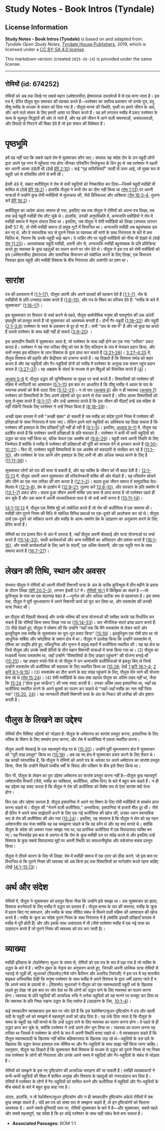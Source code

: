 # Study Notes - Book Intros (Tyndale)

## License Information

**Study Notes - Book Intros (Tyndale)** is based on and adapted from: _Tyndale Open Study Notes_, [Tyndale House Publishers](https://tyndaleopenresources.com/), 2019, which is licensed under a [CC BY-SA 4.0 license](https://creativecommons.org/licenses/by-sa/4.0/legalcode.en).

This markdown version (created `2025-10-14`) is provided under the same license.



--------------------------------

## रोमियों (id: 674252)

रोमियों को अब तक लिखे गए सबसे महान (धर्मशास्त्रीय) ईश्वरपरक दस्तावेजों में से एक माना जाता है। इस पत्र में, प्रेरित पौलुस शुभ समाचार की व्याख्या करते हैं—परमेश्वर का सर्वोच्च प्रकाशन जो उनके पुत्र, प्रभु यीशु मसीह के माध्यम से संसार को दिया गया है। पौलुस मानव की स्थिति, पृथ्वी पर हमारे जीवन के अर्थ, और आने वाले संसार के लिए हमारी आशा पर विचार करते हैं। वह हमें लगातार मसीह में प्रकट परमेश्वर के सत्य के मूलभूत सिद्धांतों की ओर ले जाते हैं, और वह हमें जीवन में आने वाली समस्याओं, असफलताओं, और विवादों से निपटने की शिक्षा देते हैं जो इस संसार की विशेषता हैं।

पृष्ठभूमि
=========

हमें यह नहीं पता कि सबसे पहले रोम में सुसमाचार कौन लाए। संभवतः यह संदेश रोम के उन यहूदी लोगों द्वारा अपने गृह नगर में पहुँचाया गया होगा जीनका परिवर्तिन पिन्तेकुस्त के दिन हुए थे जब परमेश्वर ने पहली बार अपनी आत्मा उंडेली थी (देखें [प्रेरि 2:10](https://ref.ly/Acts2:10))। कई "गृह कलिसियाएँ" जल्दी से उभर आई, जो मुख्य रूप से यहूदी धर्म से परिवर्तित लोगों से बनी थी।

ईस्वी 49 में, सम्राट क्लौदियुस ने रोम से सभी यहूदियों को निष्कासित कर दिया—जिसमें यहूदी मसीही भी शामिल थे (देखें [प्रेरि 18:2](https://ref.ly/Acts18:2))। हालांकि पौलुस ने कभी रोम का दौरा नहीं किया था ([रोम 1:13](https://ref.ly/Rom1:13)),पर अपनी यात्राओं में उन्होंने कुछ रोमी मसीहियों से मुलाकात की, जैसे प्रिस्किल्ला और अक्विला ([रोम 16:3–4](https://ref.ly/Rom16:3-Rom16:4); तुलना करें [प्रेरि 18:2](https://ref.ly/Acts18:2))।

क्लौदियुस का आदेश अंततः समाप्त हो गया, इसलिए जब तक पौलुस ने रोमियों को अपना पत्र लिखा, तब तक कई यहूदी मसीही रोम लौट चुके थे। हालांकि, उनकी अनुपस्थिति में, अन्यजाति मसीहियों ने रोम में मसीही समाज में नेतृत्व संभाल लिया था। इसलिए, जब पौलुस ने रोमी मसीहियों को लिखा (संभवतः लगभग ईस्वी 57 में), तो रोमी मसीही समाज दो प्रमुख गुटों में विभाजित था। अन्यजाति मसीही अब बहुसंख्यक दल बन गए थे, और वे स्वाभाविक रूप से पुराने नियम या व्यवस्था की मांगों के साथ निरंतरता के बारे में कम चिंतित थे, जितना कि उनके यहूदी भाई\-बहन। वे जाहिर तौर पर यहूदी मसीहियों को नीचा भी देखते थे (देखें [रोम 11:25](https://ref.ly/Rom11:25))। अल्पसंख्यक यहूदी मसीही, अपनी ओर से, अन्यजाति\-मसीही बहुसंख्यक के प्रति प्रतिक्रिया करते हुए व्यवस्था के कुछ पहलुओं का पालन करने पर जोर देते थे। पौलुस ने इस पत्र को रोमी मसीहियों को इस (धर्मशास्त्रीय) ईश्वरपरक और सामाजिक विभाजन को संबोधित करने के लिए लिखा, एक विभाजन जिसका हृदय यहूदी और मसीही विश्वास के बीच निरंतरता और असंगति का प्रश्न था।

सारांश
======

पत्र की प्रस्तावना में ([1:1–17](https://ref.ly/Rom1:1-Rom1:17)), पौलुस अपनी और अपने पाठकों की पहचान देते हैं ([1:1–7](https://ref.ly/Rom1:1-Rom1:7)), रोम के मसीहीयों के प्रति धन्यवाद व्यक्त करते हैं ([1:8–15](https://ref.ly/Rom1:8-Rom1:15)), और पत्र के विषय का परिचय देते हैं: "मसीह के बारे में सुसमाचार" ([1:16–17](https://ref.ly/Rom1:16-Rom1:17))।

इस सुसमाचार पर विस्तार से चर्चा करने से पहले, पौलुस सार्वभौमिक मनुष्य की पापपूर्णता की उस अंधेरी पृष्ठभूमि को प्रस्तुत करते हैं जो सुसमाचार को आवश्यक बनाती है। दोनों गैर\-यहूदी ([1:18–32](https://ref.ly/Rom1:18-Rom1:32)) और यहूदी ([2:1–3:8](https://ref.ly/Rom2:1-Rom3:8)) परमेश्वर के स्वयं के प्रकाशन से दूर हो गए हैं। सभी "पाप के वश में" हैं और जो कुछ वह करते हैं उससे परमेश्वर के साथ सही नहीं हो सकते ([3:9–20](https://ref.ly/Rom3:9-Rom3:20)) ।

इस आशाहीन स्थिति में सुसमाचार आता है, जो परमेश्वर के साथ सही होने का एक नया "तरीका" प्रकट करता है। परमेश्वर ने यह नया तरीका यीशु को पाप के लिए बलिदान के रूप में भेजकर प्रदान किया, और सभी मनुष्य इस बलिदान के लाभ विश्वास के द्वारा प्राप्त कर सकते हैं ([3:21–26](https://ref.ly/Rom3:21-Rom3:26))। [3:27–4:25](https://ref.ly/Rom3:27-Rom4:25) में, पौलुस विश्वास की प्रकृति और केंद्रीयता को उजागर करते हैं। वह दिखाते हैं कि विश्वास घमंड को बाहर करता है और यह यहूदियों और गैर\-यहूदियों दोनों को मसीह में परमेश्वर के अनुग्रह तक समान पहुंच प्रदान करता है ([3:27–31](https://ref.ly/Rom3:27-Rom3:31))। वह अब्राहम के संदर्भ के माध्यम से इन बिंदुओं को विकसित करते हैं ([4](https://ref.ly/Rom4:1-Rom4:25))।

[अध्याय 5–8](https://ref.ly/Rom5:1-Rom8:39) में, पौलुस उद्धार की सुनिश्चितता या सुरक्षा पर चर्चा करते हैं। विश्वासियों को परमेश्वर की महिमा में भागीदारी का आश्वासन ([5:1–11](https://ref.ly/Rom5:1-Rom5:11)) इस बात पर आधारित है कि यीशु मसीह ने आदम के पाप के भयानक प्रभावों को कैसे उलट दिया ([5:12–21](https://ref.ly/Rom5:12-Rom5:21))। न तो पाप ([अध्याय 6](https://ref.ly/Rom6:1-Rom6:23)) और न ही व्यवस्था ([अध्याय 7](https://ref.ly/Rom7:1-Rom7:25)) परमेश्वर को विश्वासियों के लिए अपने उद्देश्यों को पूरा करने से रोक सकते हैं। पवित्र आत्मा विश्वासियों को मृत्यु से मुक्त करते हैं ([8:1–17](https://ref.ly/Rom8:1-Rom8:17)) और उन्हें आश्वस्त करते हैं कि इस जीवन की पीड़ाएँ उन्हें उस महिमा से नहीं रोकेंगी जिसके लिए परमेश्वर ने उन्हें नियत किया है ([8:18–39](https://ref.ly/Rom8:18-Rom8:39))।

अच्छी खबर वास्तव में तभी "अच्छी खबर" हो सकती है जब मसीह का संदेश पुराने नियम में परमेश्वर की प्रतिज्ञाओं के साथ निरंतरता में पाया जाए। लेकिन इतने सारे यहूदियों का अविश्वास यह दिखा सकता है कि परमेश्वर की इस्राएल के लिए प्रतिज्ञाएँ पूरी नहीं हो रही हैं ([9:1–5](https://ref.ly/Rom9:1-Rom9:5))। इसलिए, [अध्याय 9–11](https://ref.ly/Rom9:1-Rom11:36) में, पौलुस यह प्रदर्शित करते हैं कि परमेश्वर अपनी प्रतिज्ञाओं के प्रति वफादार हैं। परमेश्वर ने कभी भी सभी यहूदियों को उद्धार का वादा नहीं किया था, बल्कि केवल एक अवशेष को ([9:6–29](https://ref.ly/Rom9:6-Rom9:29))। यहूदी स्वयं अपनी स्थिति के लिए जिम्मेदार हैं क्योंकि वे मसीह में परमेश्वर की प्रतिज्ञाओं की पूर्ति को मान्यता देने से इनकार करते हैं ([9:30–10:21](https://ref.ly/Rom9:30-Rom10:21))। फिर भी, परमेश्वर यहूदी विश्वासियों के एक अवशेष को वफादारी से संरक्षित कर रहे हैं ([11:1–10](https://ref.ly/Rom11:1-Rom11:10)), और परमेश्वर के पास अपने लोग इस्राएल के लिए अभी भी और अधिक सम्पन्न करने के लिए है ([11:11–36](https://ref.ly/Rom11:11-Rom11:36))।

सुसमाचार लोगों को पाप की सजा से बचाती है, और यह व्यक्ति के जीवन को भी बदल देती है। [12:1–15:13](https://ref.ly/Rom12:1-Rom15:13) में, पौलुस अपनी ध्यान सुसमाचार की परिवर्तनकारी शक्ति की ओर मोड़ते हैं। यह परिवर्तन सोचने और जीने का एक नया तरीका की मांग करता है ([12:1–2](https://ref.ly/Rom12:1-Rom12:2))। बदला हुआ जीवन समाज में सामुदायिक मेल\-मिलाप में ([12:3–8](https://ref.ly/Rom12:3-Rom12:8)), प्रेम के प्रदर्शन में ([12:9–21](https://ref.ly/Rom12:9-Rom12:21); तुलना करें [13:8–10](https://ref.ly/Rom13:8-Rom13:10)), और सरकार के प्रति समर्पण में ([13:1–7](https://ref.ly/Rom13:1-Rom13:7)) प्रकट होगा। बदला हुआ जीवन अपनी शक्ति उस काम से प्राप्त करता है जो परमेश्वर पहले ही कर चुके हैं और उस काम में अपनी तात्कालिकता पाता है जो उन्हें अभी करना है ([13:11–14](https://ref.ly/Rom13:11-Rom13:14))।

[14:1–15:13](https://ref.ly/Rom14:1-Rom15:13) में, पौलुस एक विशेष मुद्दे को संबोधित करते हैं जो रोम की कलीसिया में एक समस्या थी। मसीही लोग पुराने नियम की विधि से संबंधित विभिन्न प्रथाओं पर एक\-दूसरे की आलोचना कर रहे थे। पौलुस उन्हें एक\-दूसरे को स्वीकार करने और मसीह के आत्म\-समर्पण प्रेम के उदाहरण का अनुकरण करने के लिए प्रेरित करते हैं।

रोमियों का पत्र प्रारूप फिर से अंत में उभरता है, जहाँ पौलुस अपनी सेवकाई और यात्रा योजनाओं पर चर्चा करते हैं ([15:14–33](https://ref.ly/Rom15:14-Rom15:33)), साथी कार्यकर्ताओं और अन्य मसीहियों का अभिवादन और प्रशंसा करते हैं ([16:1–16](https://ref.ly/Rom16:1-Rom16:16)), और साथी कार्यकर्ताओं के लिए आगे के संदर्भों, एक अंतिम चेतावनी, और एक स्तुति गान के साथ समाप्त करते हैं ([16:7–27](https://ref.ly/Rom16:17-Rom16:27))।

लेखन की तिथि, स्थान और अवसर
===========================

संभवतः पौलुस ने रोमियों को अपनी तीसरी मिशनरी यात्रा के अंत के करीब कुरिन्थुस में तीन महीने के प्रवास के दौरान लिखा ([प्रेरि 20:2–3](https://ref.ly/Acts20:2-Acts20:3)), लगभग ईसवी 57 में। [रोमियों 16:1](https://ref.ly/Rom16:1) में किंख्रिया का संदर्भ है —जो कुरिन्थुस के पास का एक बंदरगाह शहर है —भूगोल को और अधिक सटीक रूप से पहचानता है। इस समय तक, पौलुस ने पूर्वी भूमध्यसागर में अपने मिशनरी कार्य को पूरा कर लिया था, और यरूशलेम की उनकी यात्रा निकट थी।

हम पौलुस की पिछली सेवकाई और उनके भविष्य की यात्रा योजनाओं की समीक्षा करके यह निर्धारित कर सकते हैं कि रोमियों किस समय लिखा गया था ([15:14–33](https://ref.ly/Rom15:14-Rom15:33))। चार भौगोलिक संदर्भ ढांचा प्रदान करते हैं: (1\) पीछे देखते हुए, पौलुस ने घोषणा की कि उन्होंने “यहाँ तक कि मैंने यरूशलेम से लेकर चारों ओर इल्लुरिकुम तक मसीह के सुसमाचार का पूरा\-पूरा प्रचार किया” ([15:19](https://ref.ly/Rom15:19))। इल्लुरिकुम एक रोमी प्रांत था जो आधुनिक सर्बिया और क्रोएशिया के समान क्षेत्र में था। पौलुस ने उल्लेख किया कि उन्होंने यरूशलेम से, एशिया का उपद्वीप होते हुए, मकिदुनिया और यूनान में प्रमुख शहरों में कलीसिया स्थापित की। यह वह क्षेत्र था जिसे पौलुस और उनके साथी प्रेरितों के तीन महान मिशनरी यात्राओं में यात्रा किया गया था। (2\) पौलुस का मध्यवर्ती गंतव्य यरूशलेम था, जहाँ उन्होंने “विश्वासियों के लिए उपहार पहुंचाने” की योजना बनाई थी ([15:25](https://ref.ly/Rom15:25))। यह उपहार रुपये\-पैसे थे जो पौलुस ने उन अन्यजाति कलीसियाओं से इकट्ठा किए थे जिन्हें उन्होंने यरूशलेम की कलीसिया की सहायता के लिए स्थापित किया था ([15:26](https://ref.ly/Rom15:26); देखें [1 कुरि 16:1–4](https://ref.ly/1Cor16:1-1Cor16:4); [2 कुरि 8:1–9:15](https://ref.ly/2Cor8:1-2Cor9:15))। (3\) यरूशलेम का दौरा करने के बाद संग्रह पहुंचाने के लिए, पौलुस रोम जाने की योजना बना रहे थे ([रोम 15:24](https://ref.ly/Rom15:24))। (4\) रोमी मसीहियों के साथ लंबा ठहराव पौलुस का अंतिम लक्ष्य नहीं था, जैसा कि [15:24](https://ref.ly/Rom15:24) (“होता हुआ जाऊँगा”) की भाषा स्पष्ट करती है। उनका अंतिम लक्ष्य इसपानिया था, जहाँ वह कलीसिया स्थापित करने के अपने बुलावे का पालन कर सकते थे “जहाँ\-जहाँ मसीह का नाम नहीं लिया गया” ([15:20](https://ref.ly/Rom15:20), [24](https://ref.ly/Rom15:24))। यह जानकारी तीसरी मिशनरी यात्रा के अंत के निकट की तारीख की ओर इशारा करती है।

पौलुस के लिखने का उद्देश्य
==========================

रोमियों तीन विशिष्ट उद्देश्यों को जोड़ता है: पौलुस के धर्मशास्त्र का सारांश प्रस्तुत करना, इसपानिया के लिए भविष्य के मिशन के लिए समर्थन प्राप्त करना, और रोम में कलीसिया में एकता स्थापित करना।

पौलुस अपनी सेवकाई के एक महत्वपूर्ण मोड़ पर थे ([15:20](https://ref.ly/Rom15:20))। उन्होंने पूर्वी भूमध्यसागर क्षेत्र में सुसमाचार को "पूरी तरह प्रस्तुत" किया था ([15:19](https://ref.ly/Rom15:19))। अब वह नए क्षेत्र में सुसमाचार प्रचार करने के लिए तैयार थे। यह काफी स्वाभाविक है, कि पौलुस ने रोमियों को अपने पत्र के अवसर पर अपने धर्मशास्त्र का सारांश प्रस्तुत किया, जैसा कि उन्होंने पिछले पच्चीस वर्षों के विवाद और परीक्षण के बीच इसे तैयार किया था।

फिर भी, पौलुस के लेखन का पूरा उद्देश्य धर्मशास्त्र का सारांश प्रस्तुत करना नहीं है—पौलुस कुछ महत्वपूर्ण धर्मशास्त्रीय विचारों (जैसे, मसीह का व्यक्तित्व, कलीसिया, अंतिम दिन) के बारे में बहुत कम कहते हैं। न ही यह उद्देश्य यह स्पष्ट करता है कि पौलुस ने रोम की कलीसिया को विशेष रूप से ऐसा सारांश क्यों भेजा होगा।

फिर एक और उद्देश्य उभरता है: पौलुस इसपानिया में अपने नए मिशन के लिए रोमी मसीहियों से समर्थन प्राप्त करना चाहते थे। पौलुस की "भेजने वाली कलीसिया," अन्ताकिया, इसपानिया से हजारों मील दूर थी। जैसे ही प्रेरित ने अपने साथ साझेदारी करने के लिए एक नई कलीसिया की खोज की, उनका ध्यान स्वाभाविक रूप से रोम की कलीसिया की ओर गया ([15:24](https://ref.ly/Rom15:24))। इसलिए, यह संभावना है कि पौलुस ने रोम को यह गहन धर्मशास्त्रीय ग्रंथ भेजा क्योंकि वह यह समझाना चाहते थे कि वह कौन थे और वह क्या मानते थे। क्योंकि पौलुस के संदेश को अक्सर गलत समझा गया था, वह प्रारंभिक कलीसिया में एक विवादास्पद व्यक्ति बन गए। वह निस्संदेह इस बात से अवगत थे कि रोम के कुछ मसीही उन पर संदेह करते थे और इसलिए उन्हें विश्वास के कुछ सबसे विवादास्पद मुद्दों पर अपनी स्थिति का सावधानीपूर्वक और तर्कसंगत बचाव प्रस्तुत किया।

पौलुस ने तीसरे कारण के लिए भी लिखा: रोम में मसीही समाज में एक दरार को ठीक करने, जो इस बात पर विभाजित थे कि पुराने नियम की व्यवस्था को अब किस हद तक विश्वासियों का मार्गदर्शन करते रहना चाहिए (देखें [14:1–15:13](https://ref.ly/Rom14:1-Rom15:13))।

अर्थ और संदेश
=============

रोमियों में, पौलुस ने सुसमाचार को प्रस्तुत किया जैसा कि उन्होंने इसे समझा था। उस सुसमाचार का हृदय, विश्वास करनेवालों के लिए मसीह में उद्धार का प्रस्ताव हैं। पौलुस मानव के पाप की समस्या, मसीह के क्रूस में प्रदान किए गए समाधान, और मसीह के साथ जीवित संबंध से मिलने वाली महिमा की आश्वासन की खोज करते हैं। मसीह के क्रूस का संदेश पुराने नियम के साथ निरंतरता में है (क्योंकि इसकी प्रतिज्ञाएँ वास्तव में मसीह में पूरी होती हैं) और और इसके साथ असंततता में भी (जैसे परमेश्वर मसीह में एक नई वाचा का उद्घाटन करते हैं जो पुराने नियम की व्यवस्था को पार कर जाती है)।

व्याख्या
========

मसीही इतिहास के (रेफ़ोमेंशन) सुधार के समय से, रोमियों को एक पत्र के रूप में पढ़ा गया है जो व्यक्ति के उद्धार के बारे में है। मार्टिन लूथर के नेतृत्व का अनुसरण करते हुए, जिनकी अपनी आत्मिक यात्रा रोमियों से गहराई से जुड़ी थी, सुधारकों (रिफ़ार्मर)(जैसे जॉन कैल्विन और अलरिच ज्विंगली) ने इस पत्र में यह शास्त्रीय बाइबल अभिव्यक्ति देखी कि मनुष्य परमेश्वर के साथ मसीह में अपने विश्वास के द्वारा धर्मी ठहराए जाते हैं न कि अपने स्वयं के प्रयासों से। (रिफ़ार्मर) सुधारकों ने पौलुस को एक व्यवस्थावादी यहूदी धर्म के खिलाफ लड़ते हुए देखा जो इस बात पर जोर देता था कि लोगों को उद्धार पाने के लिए व्यवस्था का पालन करना होगा। व्यवस्था के प्रति यहूदियों की अत्यधिक रुचि ने अनेक यहूदियों को यह मानने पर मजबूर कर दिया था कि व्यवस्था के प्रति निष्ठा रखना उद्धार के लिए पर्याप्त है (उदाहरण के लिए, [10:1–4](https://ref.ly/Rom10:1-Rom10:4))।

कई समकालीन व्याख्याकार इस बात पर जोर देते हैं कि इस रेफ़ोमेंशन/सुधार दृष्टिकोण ने पत्र और पहली सदी के यहूदी धर्म को समझने में महत्वपूर्ण तत्वों को छोड़ दिया है। यह तर्क दिया जाता है कि पौलुस के समय के यहूदी यह नहीं मानते थे कि उन्हें उद्धार पाने के लिए व्यवस्था का पालन करना होगा। वे पहले से ही उद्धार प्राप्त कर चुके थे, क्योंकि परमेश्वर ने उन्हें अपने लोग चुन लिया था। व्यवस्था का पालन करना वह तरीका था जिससे वे परमेश्वर के लोगों के रूप में अपनी स्थिति बनाए रखते थे। ये व्याख्याकार कहते हैं कि पौलुस व्यवस्थावादी के खिलाफ नहीं बल्कि बहिष्कारवाद के खिलाफ लड़ रहे थे—यहूदियों के उस दावे के खिलाफ कि उद्धार केवल इस्राएल तक सीमित था और गैर\-यहूदियों के साथ साझा नहीं किया जाना चाहिए। तदनुसार, पौलुस यह दिखाते हैं कि सुसमाचार कैसे विश्वास के माध्यम से उद्धार को पुराने नियम से नए नियम तक परमेश्वर के लोगों की निरंतरता और उनके अपने समय में यहूदियों और गैर\-यहूदियों के संबंध से जोड़ता है।

रोमियों को समझने के इस नए दृष्टिकोण की अत्यधिक सराहना की जा सकती है। मसीही व्याख्याकारों ने कभी\-कभी यहूदियों की शिक्षा में शामिल अनुग्रह और विश्वास के पहलुओं को नजरअंदाज कर दिया है। रोमियों में परमेश्वर के लोगों में गैर\-यहूदियों को शामिल करने और कलीसिया में यहूदियों और गैर\-यहूदियों के बीच संबंधों के बारे में बहुत कुछ कहा गया है।

अंततः, हालांकि, न तो रेफ़ोमेंशन/सुधार दृष्टिकोण और न ही समकालीन दृष्टिकोण अकेले रोमियों में सब कुछ समझा सकते हैं। यदि हम पत्र को समग्र रूप से समझना चाहते हैं, तो इन दृष्टिकोणों को मिलाना आवश्यक है। अपने सबसे बुनियादी स्तर पर, रोमियों सुसमाचार के बारे में है—और सुसमाचार, सबसे पहले और सबसे महत्वपूर्ण, यह संदेश है कि हर कोई परमेश्वर के साथ सही संबंध कैसे बना सकता है।

* **Associated Passages:** ROM 1:1


